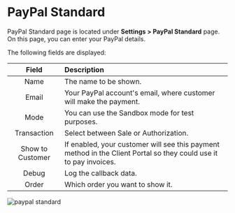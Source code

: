 PayPal Standard
================

PayPal Standard page is located under **Settings > PayPal Standard** page. On this page, you can enter your PayPal details.

The following fields are displayed:

|      Field       | Description                                                                                                       |
| :--------------: | :---------------------------------------------------------------------------------------------------------------- |
|       Name       | The name to be shown.                                                                                             |
|      Email       | Your PayPal account's email, where customer will make the payment.                                                |
|       Mode       | You can use the Sandbox mode for test purposes.                                                                   |
|   Transaction    | Select between Sale or Authorization.                                                                             |
| Show to Customer | If enabled, your customer will see this payment method in the Client Portal so they could use it to pay invoices. |
|      Debug       | Log the callback data.                                                                                            |
|      Order       | Which order you want to show it.                                                                                  |

![paypal standard](_images/paypal-standard.gif)


